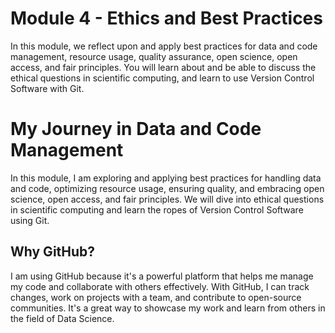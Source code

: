 # Module 4 - Ethics and Best Practices

In this module, we reflect upon and apply best practices for data and code management, resource usage, quality assurance, open science, open access, and fair principles. You will learn about and be able to discuss the ethical questions in scientific computing, and learn to use Version Control Software with Git.

# My Journey in Data and Code Management

In this module, I am exploring and applying best practices for handling data and code, optimizing resource usage, ensuring quality, and embracing open science, open access, and fair principles. We will dive into ethical questions in scientific computing and learn the ropes of Version Control Software using Git.

## Why GitHub?

I am using GitHub because it's a powerful platform that helps me manage my code and collaborate with others effectively. With GitHub, I can track changes, work on projects with a team, and contribute to open-source communities. It's a great way to showcase my work and learn from others in the field of Data Science.


